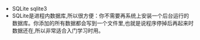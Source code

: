 * SQLite sqlite3
* SQLite是进程内数据库,所以很方便：你不需要再系统上安装一个后台运行的数据库。你添加的所有数据都会写到一个文件里,也就是说程序停掉后再起来时数据还在,所以非常适合入门学习时用。